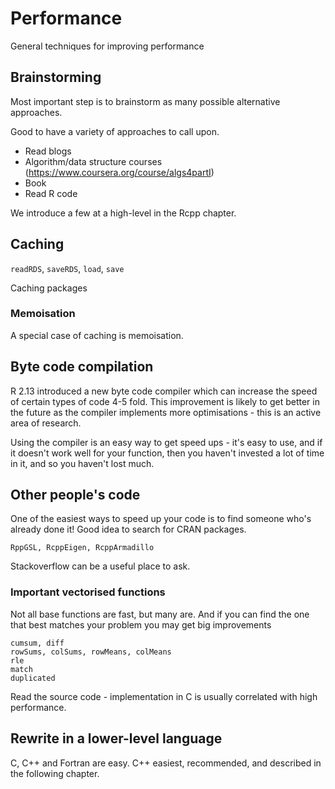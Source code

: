 # Performance

General techniques for improving performance

## Brainstorming

Most important step is to brainstorm as many possible alternative approaches.

Good to have a variety of approaches to call upon.  

* Read blogs
* Algorithm/data structure courses (https://www.coursera.org/course/algs4partI)
* Book
* Read R code

We introduce a few at a high-level in the Rcpp chapter.

## Caching

`readRDS`, `saveRDS`, `load`, `save`

Caching packages

### Memoisation

A special case of caching is memoisation.

## Byte code compilation

R 2.13 introduced a new byte code compiler which can increase the speed of certain types of code 4-5 fold. This improvement is likely to get better in the future as the compiler implements more optimisations - this is an active area of research.

Using the compiler is an easy way to get speed ups - it's easy to use, and if it doesn't work well for your function, then you haven't invested a lot of time in it, and so you haven't lost much.

## Other people's code

One of the easiest ways to speed up your code is to find someone who's already done it! Good idea to search for CRAN packages.

    RppGSL, RcppEigen, RcppArmadillo

Stackoverflow can be a useful place to ask.

### Important vectorised functions

Not all base functions are fast, but many are. And if you can find the one that best matches your problem you may get big improvements

    cumsum, diff
    rowSums, colSums, rowMeans, colMeans
    rle
    match
    duplicated

Read the source code - implementation in C is usually correlated with high performance.

## Rewrite in a lower-level language

C, C++ and Fortran are easy. C++ easiest, recommended, and described in the following chapter.